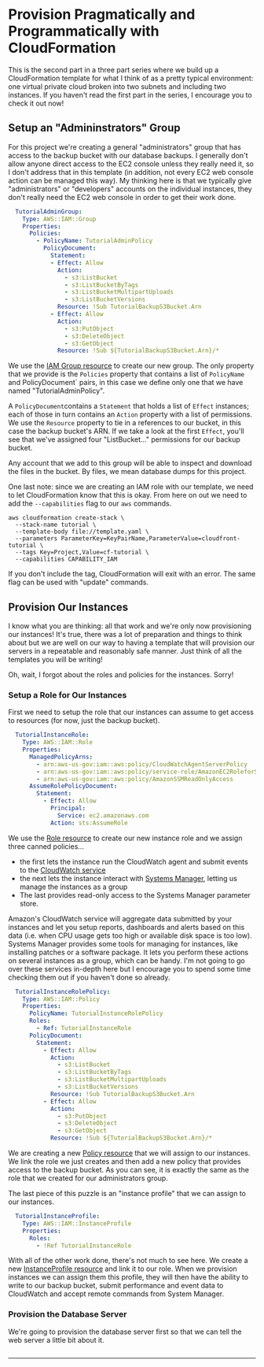 # Provision Pragmatically and Programmatically with CloudFormation

This is the second part in a three part series where we build up a
CloudFormation template for what I think of as a pretty typical environment: one
virtual private cloud broken into two subnets and including two instances. If
you haven't read the first part in the series, I encourage you to check it out
now!

## Setup an "Admininstrators" Group

For this project we're creating a general "administrators" group that has access
to the backup bucket with our database backups. I generally don't allow anyone
direct access to the EC2 console unless they really need it, so I don't address
that in this template (in addition, not every EC2 web console action can be managed
this way). My thinking here is that we typically give "administrators" or
"developers" accounts on the individual instances, they don't really need the
EC2 web console in order to get their work done.

```yaml
  TutorialAdminGroup:
    Type: AWS::IAM::Group
    Properties:
      Policies:
        - PolicyName: TutorialAdminPolicy
          PolicyDocument:
            Statement:
            - Effect: Allow
              Action:
                - s3:ListBucket
                - s3:ListBucketByTags
                - s3:ListBucketMultipartUploads
                - s3:ListBucketVersions
              Resource: !Sub TutorialBackupS3Bucket.Arn
            - Effect: Allow
              Action:
                - s3:PutObject
                - s3:DeleteObject
                - s3:GetObject
              Resource: !Sub ${TutorialBackupS3Bucket.Arn}/*
```

We use the [IAM Group resource][35] to create our new group. The only property
that we provide is the `Policies` property that contains a list of `PolicyName`
and PolicyDocument` pairs, in this case we define only one that we have named
"TutorialAdminPolicy".

A `PolicyDocument`contains a `Statement` that holds a list of `Effect`
instances; each of those in turn contains an `Action` property with a list of
permissions. We use the `Resource` property to tie in a references to our
bucket, in this case the backup bucket's ARN. If we take a look at the first
`Effect`, you'll see that we've assigned four "ListBucket..." permissions for
our backup bucket.

Any account that we add to this group will be able to inspect and download the
files in the bucket. By files, we mean database dumps for this project.

One last note: since we are creating an IAM role with our template, we need to
let CloudFormation know that this is okay. From here on out we need to add the
`--capabilities` flag to our `aws` commands.

```shell
aws cloudformation create-stack \
  --stack-name tutorial \
  --template-body file://template.yaml \
  --parameters ParameterKey=KeyPairName,ParameterValue=cloudfront-tutorial \
  --tags Key=Project,Value=cf-tutorial \
  --capabilities CAPABILITY_IAM
```

If you don't include the tag, CloudFormation will exit with an error. The same
flag can be used with "update" commands.

## Provision Our Instances

I know what you are thinking: all that work and we're only now provisioning our
instances! It's true, there was a lot of preparation and things to think about
but we are well on our way to having a template that will provision our servers
in a repeatable and reasonably safe manner. Just think of all the templates you
will be writing!

Oh, wait, I forgot about the roles and policies for the instances. Sorry!

### Setup a Role for Our Instances

First we need to setup the role that our instances can assume to get access to
resources (for now, just the backup bucket).

```yaml
  TutorialInstanceRole:
    Type: AWS::IAM::Role
    Properties:
      ManagedPolicyArns:
        - arn:aws-us-gov:iam::aws:policy/CloudWatchAgentServerPolicy
        - arn:aws-us-gov:iam::aws:policy/service-role/AmazonEC2RoleforSSM
        - arn:aws-us-gov:iam::aws:policy/AmazonSSMReadOnlyAccess
      AssumeRolePolicyDocument:
        Statement:
          - Effect: Allow
            Principal:
              Service: ec2.amazonaws.com
            Action: sts:AssumeRole
```

We use the [Role resource][36] to create our new instance role and we assign
three canned policies...

* the first lets the instance run the CloudWatch agent and submit events to the
  [CloudWatch service][37]
* the next lets the instance interact with [Systems Manager][38], letting us manage the
  instances as a group
* The last provides read-only access to the Systems Manager parameter store.

Amazon's CloudWatch service will aggregate data submitted by your instances and
let you setup reports, dashboards and alerts based on this data (i.e. when CPU
usage gets too high or available disk space is too low). Systems Manager
provides some tools for managing for instances, like installing patches or a
software package. It lets you perform these actions on several instances as a
group, which can be handy. I'm not going to go over these services in-depth here
but I encourage you to spend some time checking them out if you haven't done so
already.

```yaml
  TutorialInstanceRolePolicy:
    Type: AWS::IAM::Policy
    Properties:
      PolicyName: TutorialInstanceRolePolicy
      Roles:
        - Ref: TutorialInstanceRole
      PolicyDocument:
        Statement:
          - Effect: Allow
            Action:
              - s3:ListBucket
              - s3:ListBucketByTags
              - s3:ListBucketMultipartUploads
              - s3:ListBucketVersions
            Resource: !Sub TutorialBackupS3Bucket.Arn
          - Effect: Allow
            Action:
              - s3:PutObject
              - s3:DeleteObject
              - s3:GetObject
            Resource: !Sub ${TutorialBackupS3Bucket.Arn}/*
```

We are creating a new [Policy resource][39] that we will assign to our
instances. We link the role we just creates and then add a new policy that
provides access to the backup bucket. As you can see, it is exactly the same as
the role that we created for our administrators group.

The last piece of this puzzle is an "instance profile" that we can assign to our
instances.

```yaml
  TutorialInstanceProfile:
    Type: AWS::IAM::InstanceProfile
    Properties:
      Roles:
        - !Ref TutorialInstanceRole
```

With all of the other work done, there's not much to see here. We create a new
[InstanceProfile resource][40] and link it to our role. When we provision
instances we can assign them this profile, they will then have the ability to
write to our backup bucket, submit performance and event data to CloudWatch and
accept remote commands from System Manager.

### Provision the Database Server

We're going to provision the database server first so that we can tell the web
server a little bit about it.

```yaml

```

------
[35]: https://docs.aws.amazon.com/AWSCloudFormation/latest/UserGuide/aws-properties-iam-group.html
[36]: https://docs.aws.amazon.com/AWSCloudFormation/latest/UserGuide/aws-resource-iam-role.html
[37]: https://docs.aws.amazon.com/AmazonCloudWatch/latest/monitoring/WhatIsCloudWatch.html
[38]: https://docs.aws.amazon.com/systems-manager/latest/userguide/what-is-systems-manager.html
[39]: https://docs.aws.amazon.com/AWSCloudFormation/latest/UserGuide/aws-resource-iam-policy.html
[40]: https://docs.aws.amazon.com/AWSCloudFormation/latest/UserGuide/aws-resource-iam-instanceprofile.html
